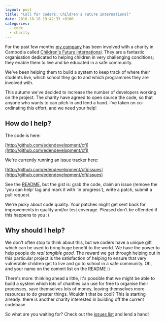 ```yaml
---
layout: post
title: "Call for coders: Children's Future International"
date: 2010-10-18 19:42:33 +0100
categories:
  - code
  - charity
---
```


For the past few months [my company](http://edendevelopment.co.uk) has been involved with a charity in Cambodia called [Children's Future International](http://www.childrensfutureinternational.org/). They are a fantastic organisation dedicated to helping children in very challenging conditions; they enable them to live and be educated in a safe community. 

We've been helping them to build a system to keep track of where their students live, which school they go to and which programmes they are involved with.

This autumn we've decided to increase the number of developers working on the project. The charity have agreed to open source the code, so that anyone who wants to can pitch in and lend a hand. I've taken on co-ordinating this effort, and we need your help!

## How do I help?

The code is here:

[http://github.com/edendevelopment/cfi](http://github.com/edendevelopment/cfi)

We're currently running an issue tracker here:

[http://github.com/edendevelopment/cfi/issues](http://github.com/edendevelopment/cfi/issues)

See the [README](http://github.com/edendevelopment/cfi/blob/master/README.textile), but the gist is: grab the code, claim an issue (remove the 'you can help' tag and mark it with 'in progress'), write a patch, submit a pull request.

We're picky about code quality. Your patches might get sent back for improvements in quality and/or test coverage. Pleased don't be offended if this happens to you :)

## Why should I help?

We don't often stop to think about this, but we coders have a unique gift which can be used to bring huge benefit to the world. We have the power to help people do _real tangible good._ The reward we get through helping out in this particular project is the satisfaction of helping to ensure that very vulnerable children get to live and go to school in a safe community. Oh, and your name on the commit list on the README :)

There's more: thinking ahead a little, it's possible that we might be able to build a system which lots of charities can use for free to organise their processes, save themselves lots of money, leaving themselves more resources to do greater things. Wouldn't that be cool? This is starting already: there is another charity interested in building off the current codebase.

So what are you waiting for? Check out the [issues list](http://github.com/edendevelopment/cfi/issues/) and lend a hand!

